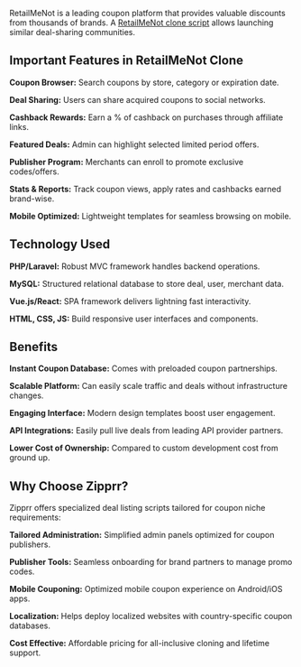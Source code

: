 RetailMeNot is a leading coupon platform that provides valuable discounts from thousands of brands. A <a href="https://zipprr.com/category/retailmenot-clone/">RetailMeNot clone script</a> allows launching similar deal-sharing communities.

<h2><b>Important Features in RetailMeNot Clone</b></h2>

**Coupon Browser:** Search coupons by store, category or expiration date.

**Deal Sharing:** Users can share acquired coupons to social networks.

**Cashback Rewards:** Earn a % of cashback on purchases through affiliate links.

**Featured Deals:** Admin can highlight selected limited period offers.

**Publisher Program:** Merchants can enroll to promote exclusive codes/offers.

**Stats & Reports:** Track coupon views, apply rates and cashbacks earned brand-wise.

**Mobile Optimized:** Lightweight templates for seamless browsing on mobile.

<h2><b>Technology Used</b></h2>

**PHP/Laravel:** Robust MVC framework handles backend operations.

**MySQL:** Structured relational database to store deal, user, merchant data.

**Vue.js/React:** SPA framework delivers lightning fast interactivity.

**HTML, CSS, JS:** Build responsive user interfaces and components.

<h2><b>Benefits</b></h2>

**Instant Coupon Database:** Comes with preloaded coupon partnerships.

**Scalable Platform:** Can easily scale traffic and deals without infrastructure changes.

**Engaging Interface:** Modern design templates boost user engagement.

**API Integrations:** Easily pull live deals from leading API provider partners.

**Lower Cost of Ownership:** Compared to custom development cost from ground up.

<h2><b>Why Choose Zipprr?</b></h2>

Zipprr offers specialized deal listing scripts tailored for coupon niche requirements:

**Tailored Administration:** Simplified admin panels optimized for coupon publishers.

**Publisher Tools:** Seamless onboarding for brand partners to manage promo codes.

**Mobile Couponing:** Optimized mobile coupon experience on Android/iOS apps.

**Localization:** Helps deploy localized websites with country-specific coupon databases.

**Cost Effective:** Affordable pricing for all-inclusive cloning and lifetime support.
